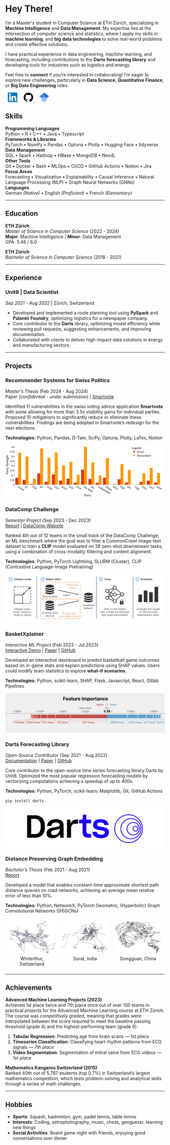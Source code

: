 [//]: # (# Dustin Brunner)

[//]: # ()
[//]: # (**[MSc Computer Science @ ETH Zürich]&#40;https://inf.ethz.ch/&#41;**  )

[//]: # (**Machine Intelligence & Data Management**)

[//]: # (---)

[//]: # ()
[//]: # (## Overview)

[//]: # (- [Hey There!]&#40;#hey-there&#41;)

[//]: # (- [Skills]&#40;#skills&#41;)

[//]: # (- [Education]&#40;#education&#41;)

[//]: # (- [Experience]&#40;#experience&#41;)

[//]: # (- [Projects]&#40;#projects&#41;)

[//]: # (  - [Recommender Systems for Swiss Politics]&#40;#recommender-systems-for-swiss-politics&#41;)

[//]: # (  - [DataComp Challenge]&#40;#datacomp-challenge&#41;)

[//]: # (  - [BasketXplainer]&#40;#basketxplainer&#41;)

[//]: # (  - [Darts Forecasting Library]&#40;#darts-forecasting-library&#41;)

[//]: # (  - [Distance-Preserving Graph Embedding]&#40;#distance-preserving-graph-embedding&#41;)

[//]: # (- [Achievements]&#40;#achievements&#41;)

[//]: # (- [Hobbies]&#40;#hobbies&#41;)

[//]: # ()
[//]: # (---)

# Hey There!

I’m a Master's student in Computer Science at ETH Zürich, specializing in **Machine Intelligence** and **Data Management**. My expertise lies at the intersection of computer science and statistics, where I apply my skills in **machine learning**, and **big data technologies** to solve real-world problems and create effective solutions.

I have practical experience in data engineering, machine learning, and forecasting, including contributions to the **Darts forecasting library** and developing tools for industries such as logistics and energy.

Feel free to **connect** if you’re interested in collaborating! I’m eager to explore new challenges, particularly in **Data Science**, **Quantitative Finance**, or **Big Data Engineering** roles.

<div style="text-align: left; margin-bottom: 20px;">
  <a href="https://www.linkedin.com/in/dustinbrunner" target="_blank" style="margin: 0 8px;"> <!-- Adjusted margin for better spacing -->
    <img src="assets/img/linkedin_favicon.png" alt="LinkedIn" width="30" height="30"/>
  </a>
  <a href="https://github.com/brunnedu" target="_blank" style="margin: 0 8px;">
    <img src="assets/img/github_favicon.png" alt="GitHub" width="30" height="30"/>
  </a>
  <a href="https://scholar.google.com/citations?user=G4x3x_0AAAAJ" target="_blank" style="margin: 0 8px;">
    <img src="assets/img/google_scholar_favicon.png" alt="Google Scholar" width="30" height="30"/>
  </a>
</div>

## Skills

**Programming Languages**  
Python • R • C++ • Java • Typescript  
**Frameworks & Libraries**  
PyTorch • NumPy • Pandas • Optuna • Plotly • Hugging Face • tidyverse  
**Data Management**  
SQL • Spark • Hadoop • HBase • MongoDB • Neo4j  
**Other Tools**  
Git • Docker • Bash • MLOps • CI/CD • GitHub Actions • Notion • Jira  
**Focus Areas**  
Forecasting • Visualization • Explainability • Causal Inference • Natural Language Processing (NLP) • Graph Neural Networks (GNNs)  
**Languages**  
German _(Native)_ • English _(Proficient)_ • French _(Elementary)_

---

## Education

**ETH Zürich**  
*Master of Science in Computer Science* (2022 - 2024)  
**Major**: Machine Intelligence | **Minor**: Data Management  
*GPA*: 5.46 / 6.0  

**ETH Zürich**  
*Bachelor of Science in Computer Science* (2018 - 2021)

---

## Experience

### Unit8 | Data Scientist  
*Sep 2021 - Aug 2022* | Zürich, Switzerland  
- Developed and implemented a route planning tool using **PySpark** and **Palantir Foundry**, optimizing logistics for a newspaper company.
- Core contributor to the **Darts** library, optimizing model efficiency while reviewing pull requests, suggesting enhancements, and improving documentation.
- Collaborated with clients to deliver high-impact data solutions in energy and manufacturing sectors.

---

## Projects

### Recommender Systems for Swiss Politics
*Master’s Thesis* (Feb 2024 - Aug 2024)  
Paper _(confidential - under submission)_ | [Smartvote](https://www.smartvote.ch/)

Identified 11 vulnerabilities in the swiss voting advice application **Smartvote** with
some allowing for more than 3.5x visibility gains for individual parties. Proposed 10
mitigations to significantly reduce or eliminate these vulnerabilities. Findings are
being adopted in Smartvote’s redesign for the next elections.  

**Technologies**: Python, Pandas, D-Tale, SciPy, Optuna, Plotly, LaTex, Notion

![RSFP Manipulation](assets/img/rsfp_manipulation.png)

### DataComp Challenge
*Semester Project* (Sep 2023 - Dec 2023)  
[Report](https://pub.tik.ee.ethz.ch/students/2023-HS/GA-2023-09.pdf) | [DataComp Website](https://www.datacomp.ai/)  

Ranked 4th out of 12 teams in the small track of the DataComp Challenge, an ML benchmark where the goal was to filter a CommonCrawl image-text dataset to train a **CLIP** model evaluated on 38 zero-shot downstream tasks, using a combination of cross-modality filtering and content alignment.  

**Technologies**: Python, PyTorch Lightning, SLURM (Cluster), CLIP (Contrastive Language-Image Pretraining)

![DataComp Workflow](assets/img/datacomp_workflow.png)

### BasketXplainer
*Interactive ML Project* (Feb 2023 - Jul 2023)  
[Interactive Demo](http://b5-winning-in-basketball.course-xai-iml23.isginf.ch/) | [Paper](https://rdcu.be/dXhu2) | [GitHub](https://github.com/brunnedu/BasketXplainer)  

Developed an interactive dashboard to predict basketball game outcomes based on in-game stats and explain predictions using SHAP values. Users could modify team statistics to explore **what-if scenarios**.  

**Technologies**: Python, scikit-learn, SHAP, Flask, Javascript, React, Gitlab Pipelines

![BasketXplainer Prediction](assets/img/basketxplainer_prediction.png)

### Darts Forecasting Library
*Open-Source Contributor* (Sep 2021 - Aug 2022)  
[Documentation](https://unit8co.github.io/darts/) | [Paper](https://arxiv.org/pdf/2110.03224) | [GitHub](https://github.com/unit8co/darts)  

Core contributor to the open-source time series forecasting library Darts by Unit8. Optimized the most popular regression forecasting models by vectorizing computations achieving a speedup of up to 400x.  

**Technologies**: Python, PyTorch, scikit-learn, Matplotlib, Git, GitHub Actions
```
pip install darts
```

![Darts Logo](assets/img/darts.png)

### Distance Preserving Graph Embedding
*Bachelor’s Thesis* (Feb 2021 - Aug 2021)  
[Report](https://pub.tik.ee.ethz.ch/students/2021-FS/BA-2021-17.pdf)  

Developed a model that enables constant-time approximate shortest path distance
queries on road networks, achieving an average mean relative error of less than 10%.  

**Technologies**: Python, NetworkX, PyTorch Geometric, (Hyperbolic) Graph Convolutional Networks ((H)GCNs)

<div style="display: flex; justify-content: space-between; width: 100%; margin: 0;">
  <figure style="flex: 1; text-align: center; margin: 0; padding: 10px;">
    <img src="assets/img/winterthur.png" alt="Winterthur" style="max-width: 100%; height: auto;"/>
    <figcaption style="margin-top: 5px;">Winterthur, Switzerland</figcaption>
  </figure>
  <figure style="flex: 1; text-align: center; margin: 0; padding: 10px;">
    <img src="assets/img/surat.png" alt="Surat" style="max-width: 100%; height: auto;"/>
    <figcaption style="margin-top: 5px;">Surat, India</figcaption>
  </figure>
  <figure style="flex: 1; text-align: center; margin: 0; padding: 10px;">
    <img src="assets/img/dongguan.png" alt="Dongguan" style="max-width: 100%; height: auto;"/>
    <figcaption style="margin-top: 5px;">Dongguan, China</figcaption>
  </figure>
</div>

---

## Achievements

**Advanced Machine Learning Projects (2023)**  
Achieved 1st place twice and 7th place once out of over 100 teams in practical projects for the Advanced Machine Learning course at ETH Zürich. The course was _competitively graded_, meaning that grades were interpolated between the score required to meet the baseline passing threshold (grade 4) and the highest-performing team (grade 6).

1. **Tabular Regression**: Predicting age from brain scans — _1st place_
2. **Timeseries Classification**: Classifying heart rhythm patterns from ECG signals — _7th place_
3. **Video Segmentation**: Segmentation of mitral valve from ECG videos — _1st place_

**Mathematics Kangaroo Switzerland (2015)**  
Ranked 40th out of 5,787 students (top 0.7%) in Switzerland’s largest mathematics competition, which tests problem-solving and analytical skills through a series of math challenges.


---

## Hobbies

- **Sports**: Squash, badminton, gym, padel tennis, table tennis
- **Interests**: Coding, astrophotography, music, chess, geoguessr, learning new things
- **Social Activities**: Board game night with friends, enjoying good conversations over dinner